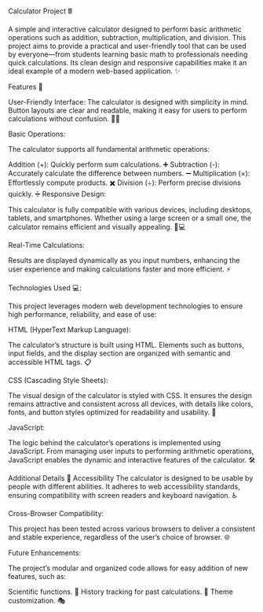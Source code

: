 Calculator Project 🖩

A simple and interactive calculator designed to perform basic arithmetic operations such as addition, subtraction, multiplication, and division. This project aims to provide a practical and user-friendly tool that can be used by everyone—from students learning basic math to professionals needing quick calculations. Its clean design and responsive capabilities make it an ideal example of a modern web-based application. ✨

Features 🌟

User-Friendly Interface:
The calculator is designed with simplicity in mind. Button layouts are clear and readable, making it easy for users to perform calculations without confusion. 🧑‍💻

Basic Operations:

The calculator supports all fundamental arithmetic operations:

Addition (+): Quickly perform sum calculations. ➕
Subtraction (-): Accurately calculate the difference between numbers. ➖
Multiplication (×): Effortlessly compute products. ✖️
Division (÷): Perform precise divisions quickly. ➗
Responsive Design:

This calculator is fully compatible with various devices, including desktops, tablets, and smartphones. Whether using a large screen or a small one, the calculator remains efficient and visually appealing. 📱💻

Real-Time Calculations:

Results are displayed dynamically as you input numbers, enhancing the user experience and making calculations faster and more efficient. ⚡

Technologies Used 💻:

This project leverages modern web development technologies to ensure high performance, reliability, and ease of use:

HTML (HyperText Markup Language):

The calculator’s structure is built using HTML. Elements such as buttons, input fields, and the display section are organized with semantic and accessible HTML tags. 📋

CSS (Cascading Style Sheets):

The visual design of the calculator is styled with CSS. It ensures the design remains attractive and consistent across all devices, with details like colors, fonts, and button styles optimized for readability and usability. 🎨

JavaScript:

The logic behind the calculator’s operations is implemented using JavaScript. From managing user inputs to performing arithmetic operations, JavaScript enables the dynamic and interactive features of the calculator. 🛠️

Additional Details 🧐
Accessibility
The calculator is designed to be usable by people with different abilities. It adheres to web accessibility standards, ensuring compatibility with screen readers and keyboard navigation. ♿

Cross-Browser Compatibility:

This project has been tested across various browsers to deliver a consistent and stable experience, regardless of the user’s choice of browser. 🌐

Future Enhancements:

The project’s modular and organized code allows for easy addition of new features, such as:

Scientific functions. 🧪
History tracking for past calculations. 📜
Theme customization. 🎭

